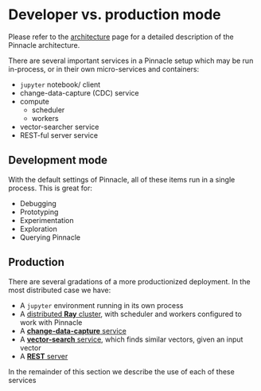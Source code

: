 # Developer vs. production mode

Please refer to the [architecture](../fundamentals/design.md) page for a detailed description of the Pinnacle architecture.

There are several important services in a Pinnacle setup which may be run in-process, or in their 
own micro-services and containers:

- `jupyter` notebook/ client
- change-data-capture (CDC) service
- compute
  - scheduler
  - workers
- vector-searcher service
- REST-ful server service

## Development mode

With the default settings of Pinnacle, all of these items run in a single process.
This is great for:

- Debugging
- Prototyping
- Experimentation
- Exploration
- Querying Pinnacle

## Production

There are several gradations of a more productionized deployment.
In the most distributed case we have:

- A `jupyter` environment running in its own process
- A [distributed **Ray** cluster](non_blocking_ray_jobs), with scheduler and workers configured to work with Pinnacle
- A [**change-data-capture** service](change_data_capture)
- A [**vector-search** service](vector_comparison_service), which finds similar vectors, given an input vector
- A [**REST** server](./rest_api)

In the remainder of this section we describe the use of each of these services
